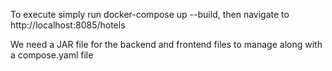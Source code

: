 To execute simply run docker-compose up --build, then navigate to http://localhost:8085/hotels

We need a JAR file for the backend and frontend files to manage along with a compose.yaml file
